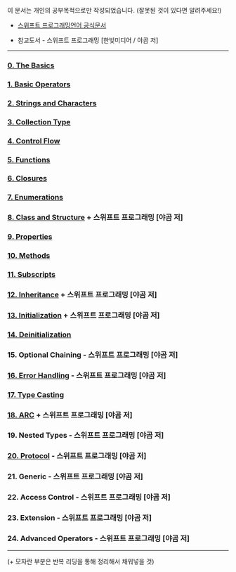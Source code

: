 이 문서는 개인의 공부목적으로만 작성되었습니다. (잘못된 것이 있다면 알려주세요!)

* [스위프트 프로그래밍언어 공식문서](https://developer.apple.com/library/content/documentation/Swift/Conceptual/Swift_Programming_Language/)

* 참고도서 - 스위프트 프로그래밍 [한빛미디어 / 야곰 저]

---

### [0. The Basics](0_TheBasics.md)
### [1. Basic Operators](1_BasicOperatros.md)
### [2. Strings and Characters](2_StringsAndCharacters.md)
### [3. Collection Type](3_CollectionType.md)
### [4. Control Flow](4_ControlFlow.md)
### [5. Functions](5_Functions.md)
### [6. Closures](6_Closures.md)
### [7. Enumerations](7_Enumerations.md)
### [8. Class and Structure](8_ClassAndStructure.md) + 스위프트 프로그래밍 [야곰 저]
### [9. Properties](9_Properties.md)
### [10. Methods](10_Methods.md)
### [11. Subscripts](11_Subscripts.md)
### [12. Inheritance](12_Inheritance.md) + 스위프트 프로그래밍 [야곰 저]
### [13. Initialization](13_Initialization.md) + 스위프트 프로그래밍 [야곰 저]
### [14. Deinitialization](14_Deinitialization.md)
### 15. Optional Chaining - 스위프트 프로그래밍 [야곰 저]
### [16. Error Handling](16_ErrorHandling.md) - 스위프트 프로그래밍 [야곰 저]
### [17. Type Casting](17_TypeCasting.md)
### [18. ARC](18_ARC.md) + 스위프트 프로그래밍 [야곰 저]
### 19. Nested Types - 스위프트 프로그래밍 [야곰 저]
### [20. Protocol](20_Protocol.md) - 스위프트 프로그래밍 [야곰 저]
### 21. Generic - 스위프트 프로그래밍 [야곰 저]
### 22. Access Control - 스위프트 프로그래밍 [야곰 저]
### 23. Extension - 스위프트 프로그래밍 [야곰 저]
### 24. Advanced Operators - 스위프트 프로그래밍 [야곰 저]

---
(+ 모자란 부분은 반복 리딩을 통해 정리해서 채워넣을 것)
